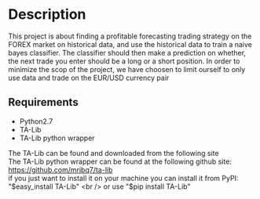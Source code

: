 <h1>Description</h1>
This project is about finding a profitable 
forecasting trading strategy 
on the FOREX market on historical data, and use the historical data to train a naive bayes classifier. The classifier should then make a prediction on whether, the next trade you enter should be a long or a short position. In order to minimize the scop of the project, we have choosen to limit ourself to only use data and trade on the EUR/USD currency pair

<h2>Requirements</h2>
<ul>
	<li>Python2.7</li>
	<li>TA-Lib</li>
	<li>TA-Lib python wrapper</li>
</ul>

The TA-Lib can be found and downloaded from the following site
<br />
The TA-Lib python wrapper can be found at the following github site: https://github.com/mrjbq7/ta-lib
<br />
if you just want to install it on your machine you can install it from PyPI:
"$easy_install TA-Lib"
<br />
or use 
"$pip install TA-Lib"
<br />
<br />
